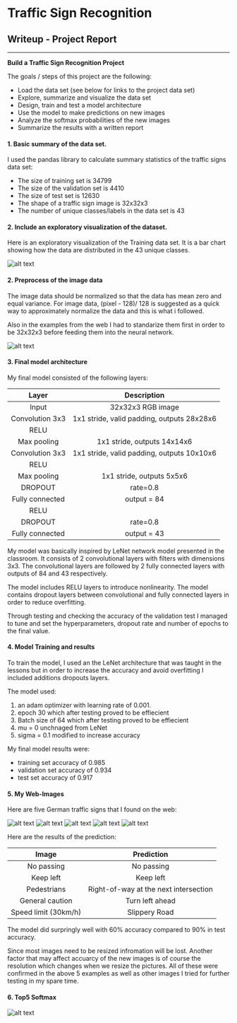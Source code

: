 # **Traffic Sign Recognition** 

## Writeup - Project Report

---

**Build a Traffic Sign Recognition Project**

The goals / steps of this project are the following:
* Load the data set (see below for links to the project data set)
* Explore, summarize and visualize the data set
* Design, train and test a model architecture
* Use the model to make predictions on new images
* Analyze the softmax probabilities of the new images
* Summarize the results with a written report


[//]: # (Image References)

[image1]: ./examples/vis.png "Visualization"
[image2]: ./examples/standard.png "Standarizing"
[image3]: ./examples/top5.png "Top5"

[image4]: ./my_web_examples_signs/1.jpg "Traffic Sign 1"
[image5]: ./my_web_examples_signs/9.jpg  "Traffic Sign 2"
[image6]: ./my_web_examples_signs/27.jpg  "Traffic Sign 3"
[image7]: ./my_web_examples_signs/39.jpg  "Traffic Sign 4"
[image8]: ./my_web_examples_signs/18.jpg "Traffic Sign 5"


#### 1. Basic summary of the data set.

I used the pandas library to calculate summary statistics of the traffic
signs data set:

* The size of training set is 34799
* The size of the validation set is 4410
* The size of test set is 12630
* The shape of a traffic sign image is 32x32x3
* The number of unique classes/labels in the data set is 43

#### 2. Include an exploratory visualization of the dataset.

Here is an exploratory visualization of the Training data set. It is a bar chart showing how the data are distributed in the 43 unique classes.

![alt text][image1]

#### 2. Preprocess of the image data

The image data should be normalized so that the data has mean zero and equal variance. For image data, (pixel - 128)/ 128 is suggested as a quick way to approximately normalize the data and this is what i followed.

Also in the examples from the web I had to standarize them first in order to be 32x32x3 before feeding them into the neural network.

![alt text][image2]


#### 3. Final model architecture

My final model consisted of the following layers:

| Layer         		|     Description	        					| 
|:---------------------:|:---------------------------------------------:| 
| Input         		| 32x32x3 RGB image   							| 
| Convolution 3x3     	| 1x1 stride, valid padding, outputs 28x28x6 	|
| RELU					|												|
| Max pooling	      	| 1x1 stride,  outputs 14x14x6 				|
| Convolution 3x3	    | 1x1 stride, valid padding, outputs 10x10x6  									|
| RELU                    |                                                |
| Max pooling              | 1x1 stride,  outputs 5x5x6                 |
| DROPOUT                    | rate=0.8                                              |
| Fully connected		| output = 84       									|
| RELU                    |                                                |
| DROPOUT                    | rate=0.8                                              |
| Fully connected        | output = 43                                           |


My model was basically inspired by  LeNet network model presented in the classroom.  It consists of 2 convolutional layers with filters with dimensions 3x3. The convolutional layers are followed by 2 fully connected layers with outputs of 84 and 43 respectively.

The model includes RELU layers to introduce nonlinearity. The model contains dropout layers between convolutional and fully connected layers in order to reduce overfitting.
 
Through testing and checking the accuracy of the validation test I managed to tune and set the hyperparameters, dropout rate and number of epochs to the final value.

#### 4. Model Training and results

To train the model, I used an the LeNet architecture that was taught in the lessons but in order to increase the accuracy and avoid overfitting I included additions dropouts layers.

The model used:
1) an adam optimizer with learning rate of 0.001.
2) epoch 30 which after testing proved to be effiecient
3) Batch size of 64 which after testing proved to be effiecient
4) mu = 0 unchnaged from LeNet
5) sigma = 0.1 modified to increase accuracy

My final model results were:
* training set accuracy of 0.985
* validation set accuracy of 0.934
* test set accuracy of 0.917

#### 5. My Web-Images

Here are five German traffic signs that I found on the web:

![alt text][image4] ![alt text][image5] ![alt text][image6] 
![alt text][image7] ![alt text][image8]

Here are the results of the prediction:

| Image			        |     Prediction	        					| 
|:---------------------:|:---------------------------------------------:| 
| No passing     		| No passing									|
| Keep left    			| Keep left									|
| Pedestrians					|  Right-of-way at the next intersection										|
| General caution	      		| Turn left ahead					 				|
| Speed limit (30km/h)			| Slippery Road      							|

The model did surpringly well with 60% accuracy compared to 90% in test accuracy.

Since most images need to be resized infromation will be lost. Another factor that may affect accuarcy of the new images is of course the resolution which changes when we resize the pictures. All of these were confirmed in the above 5 examples as well as other images I tried for further testing in my spare time.

#### 6.  Top5 Softmax

![alt text][image3]

